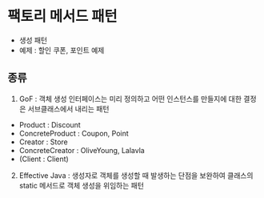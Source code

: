 # 팩토리 메서드 패턴

- 생성 패턴
- 예제 : 할인 쿠폰, 포인트 예제  

## 종류 

1. GoF : 객체 생성 인터페이스는 미리 정의하고 어떤 인스턴스를 만들지에 대한 결정은 서브클래스에서 내리는 패턴
- Product : Discount
- ConcreteProduct : Coupon, Point
- Creator : Store
- ConcreteCreator : OliveYoung, Lalavla
- (Client : Client)

2. Effective Java : 생성자로 객체를 생성할 때 발생하는 단점을 보완하여 클래스의 static 메서드로 객체 생성을 위임하는 패턴

